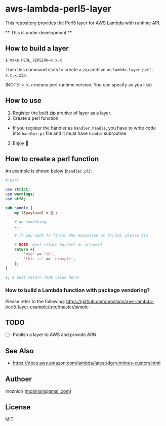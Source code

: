 aws-lambda-perl5-layer
==

This repository provides the Perl5 layer for AWS Lambda with runtime API.

** This is under development **

How to build a layer
--

```
$ make PERL_VERSION=x.x.x
```

Then this command stats to create a zip archive as `lambda-layer-perl-x.x.x.zip`.

(NOTE: `x.x.x` means perl runtime version. You can specify as you like)

How to use
--

1. Register the built zip archive of layer as a layer.
2. Create a perl function
  - If you register the handler as `handler.handle`, you have to write code into `handler.pl` file and it must have `handle` subroutine
3. Enjoy :tada:

How to create a perl function
--

An example is shown below (`handler.pl`):

```perl
#!perl

use strict;
use warnings;
use utf8;

sub handle {
    my ($payload) = @_;

    # do something
    ...

    # if you want to finish the execution as failed, please die

    # NOTE: must return hashref or arrayref
    return +{
        'msg' => 'OK',
        'this is' => 'example',
    };
}

1; # must return TRUE value here!
```

### How to build a Lambda function with package vendoring?

Please refer to the following: https://github.com/moznion/aws-lambda-perl5-layer-example/tree/master/simple

TODO
--

- [ ] Publish a layer to AWS and provide ARN

See Also
--

- https://docs.aws.amazon.com/lambda/latest/dg/runtimes-custom.html

Authoer
--

moznion (<moznion@gmail.com>)

License
--

MIT

